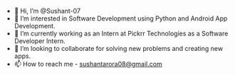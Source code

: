 - 👋 Hi, I’m @Sushant-07
- 👀 I’m interested in Software Development using Python and Android App Development.
- 🌱 I’m currently working as an Intern at Pickrr Technologies as a Software Developer Intern.
- 💞️ I’m looking to collaborate for solving new problems and creating new apps.
- 📫 How to reach me - sushantarora08@gmail.com

<!---
Sushant-07/Sushant-07 is a ✨ special ✨ repository because its `README.md` (this file) appears on your GitHub profile.
You can click the Preview link to take a look at your changes.
--->
